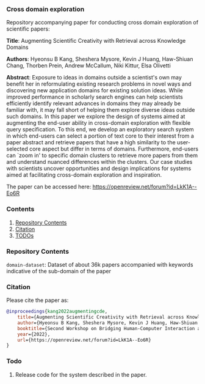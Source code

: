 ### Cross domain exploration
Repository accompanying paper for conducting cross domain exploration of scientific papers: 

**Title**: Augmenting Scientific Creativity with Retrieval across Knowledge Domains

**Authors**: Hyeonsu B Kang, Sheshera Mysore, Kevin J Huang, Haw-Shiuan Chang, Thorben Prein, Andrew McCallum, Niki Kittur, Elsa Olivetti

**Abstract**: Exposure to ideas in domains outside a scientist's own may benefit her in reformulating existing research problems in novel ways and discovering new application domains for existing solution ideas. While improved performance in scholarly search engines can help scientists efficiently identify relevant advances in domains they may already be familiar with, it may fall short of helping them explore diverse ideas outside such domains. In this paper we explore the design of systems aimed at augmenting the end-user ability in cross-domain exploration with flexible query specification. To this end, we develop an exploratory search system in which end-users can select a portion of text core to their interest from a paper abstract and retrieve papers that have a high similarity to the user-selected core aspect but differ in terms of domains. Furthermore, end-users can `zoom in' to specific domain clusters to retrieve more papers from them and understand nuanced differences within the clusters. Our case studies with scientists uncover opportunities and design implications for systems aimed at facilitating cross-domain exploration and inspiration. 

The paper can be accessed here: https://openreview.net/forum?id=LkK1A--Eo6R

### Contents
1. [Repository Contents](#repocontents)
1. [Citation](#citation)
1. [TODOs](#todos)


### Repository Contents <a name="repocontents"></a>

`domain-dataset`: Dataset of about 36k papers accompanied with keywords indicative of the sub-domain of the paper

### Citation <a name="citation"></a>

Please cite the paper as:  

```bibtex
@inproceedings{kang2022augmentingcde,
	title={Augmenting Scientific Creativity with Retrieval across Knowledge Domains},
	author={Hyeonsu B Kang, Sheshera Mysore, Kevin J Huang, Haw-Shiuan Chang, Thorben Prein, Andrew McCallum, Niki Kittur, Elsa Olivetti},
	booktitle={Second Workshop on Bridging Human-Computer Interaction and Natural Language Processing},
	year={2022},
	url={https://openreview.net/forum?id=LkK1A--Eo6R}
}
```

### Todo <a name="todo"></a>

1. Release code for the system described in the paper.